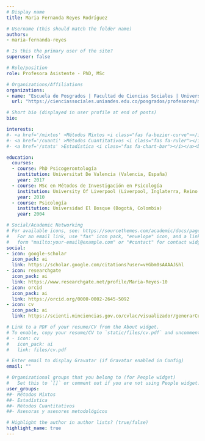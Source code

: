 ```yaml
---
# Display name
title: Maria Fernanda Reyes Rodríguez

# Username (this should match the folder name)
authors:
- maria-fernanda-reyes

# Is this the primary user of the site?
superuser: false

# Role/position
role: Profesora Asistente - PhD, MSc

# Organizations/Affiliations
organizations:
- name: "Escuela de Posgrados | Facultad de Ciencias Sociales | Universidad de los Andes"
  url: "https://cienciassociales.uniandes.edu.co/posgrados/profesores/maria-fernanda-reyes-rodriguez/"

# Short bio (displayed in user profile at end of posts)
bio: 

interests:
#- <a href='/mixtos' >Métodos Mixtos <i class="fas fa-bezier-curve"></i></a><br />
#- <a href='/cuanti' >Métodos Cuantitativos <i class="fas fa-ruler"></i></a><br />
#- <a href='/stats' >Estadística <i class="fas fa-chart-bar"></i></a><br />

education:
  courses:
  - course: PhD Psicogerontología
    institution: Universitat De Valencia (Valencia, España)
    year: 2017
  - course: MSc en Métodos de Investigación en Psicología
    institution: University Of Liverpool (Liverpool, Inglaterra, Reino Unido)
    year: 2010
  - course: Psicología
    institution: Universidad El Bosque (Bogotá, Colombia)
    year: 2004

# Social/Academic Networking
# For available icons, see: https://sourcethemes.com/academic/docs/page-builder/#icons
#   For an email link, use "fas" icon pack, "envelope" icon, and a link in the
#   form "mailto:your-email@example.com" or "#contact" for contact widget.
social:
- icon: google-scholar
  icon_pack: ai
  link: https://scholar.google.com/citations?user=vHGbm0sAAAAJ&hl
- icon: researchgate
  icon_pack: ai
  link: https://www.researchgate.net/profile/Maria-Reyes-10
- icon: orcid
  icon_pack: ai
  link: https://orcid.org/0000-0002-2645-5092
- icon: cv
  icon_pack: ai
  link: https://scienti.minciencias.gov.co/cvlac/visualizador/generarCurriculoCv.do?cod_rh=0001398597

# Link to a PDF of your resume/CV from the About widget.
# To enable, copy your resume/CV to `static/files/cv.pdf` and uncomment the lines below.
# - icon: cv
#   icon_pack: ai
#   link: files/cv.pdf

# Enter email to display Gravatar (if Gravatar enabled in Config)
email: ""

# Organizational groups that you belong to (for People widget)
#   Set this to `[]` or comment out if you are not using People widget.
user_groups:
##- Métodos Mixtos
##- Estadística
##- Métodos Cuantitativos
##- Asesoras y asesores metodológicos

# Highlight the author in author lists? (true/false)
highlight_name: true
---
```


